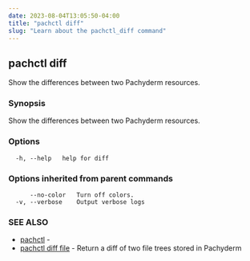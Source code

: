 ```yaml
---
date: 2023-08-04T13:05:50-04:00
title: "pachctl diff"
slug: "Learn about the pachctl_diff command"
---
```


## pachctl diff

Show the differences between two Pachyderm resources.

### Synopsis

Show the differences between two Pachyderm resources.

### Options

```
  -h, --help   help for diff
```

### Options inherited from parent commands

```
      --no-color   Turn off colors.
  -v, --verbose    Output verbose logs
```

### SEE ALSO

* [pachctl](/commands/pachctl/)	 - 
* [pachctl diff file](/commands/pachctl_diff_file/)	 - Return a diff of two file trees stored in Pachyderm

